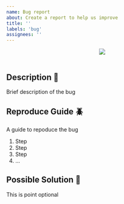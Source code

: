 ```yaml
---
name: Bug report
about: Create a report to help us improve
title: ''
labels: 'bug'
assignees: ''
---
```


<div align="center">
    <img src="https://user-images.githubusercontent.com/74761380/225863704-b8d2c27a-fc48-4aea-9756-98b52e3a7f19.png">
</div>

<br>

## Description 💭
Brief description of the bug

## Reproduce Guide 🪲
A guide to repoduce the bug

1. Step
2. Step
3. Step
4. ...

## Possible Solution 🎉
This is point optional
